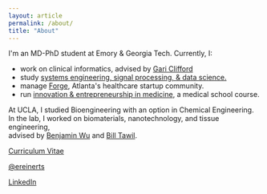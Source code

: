 ```yaml
---
layout: article
permalink: /about/
title: "About"
---
```


I'm an MD-PhD student at Emory & Georgia Tech. Currently, I:

+ work on clinical informatics, advised by [Gari Clifford](http://gdclifford.info/gari)
+ study [systems engineering, signal processing, & data science.](http://www.bme.gatech.edu/research/system.shtml)
+ manage [Forge](http://forgeatl.com), Atlanta's healthcare startup community.
+ run [innovation & entrepreneurship in medicine](https://docs.google.com/document/d/1ir09RVo8xeuBltDeATvJWjpzTf8EDUDHjj5QUPDtKrE/edit?usp=sharing), a medical school course.

At UCLA, I studied Bioengineering with an option in Chemical Engineering.<br>
In the lab, I worked on biomaterials, nanotechnology, and tissue engineering,<br> advised by [Benjamin Wu](http://www.bioeng.ucla.edu/people/faculty/Faculty/benjamin-m.-wu-d.d.s.-ph.d) and [Bill Tawil](http://www.bioeng.ucla.edu/people/faculty/adjunct-faculty/bill-j.-tawil-ph.d).

[Curriculum Vitae](https://dl.dropboxusercontent.com/u/1102315/Erik%20Reinertsen%20CV.pdf)

[@ereinerts](http://www.twitter.com/ereinerts)

[LinkedIn](http://www.linkedin.com/in/erikreinertsen/)
